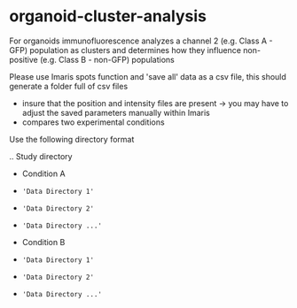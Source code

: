 # organoid-cluster-analysis
For organoids immunofluorescence analyzes a channel 2 (e.g. Class A - GFP) population as clusters and determines how they influence non-positive (e.g. Class B - non-GFP) populations

Please use Imaris spots function and 'save all' data as a csv file, this should generate a folder full of csv files
- insure that the position and intensity files are present -> you may have to adjust the saved parameters manually within Imaris
- compares two experimental conditions

Use the following directory format

.. Study directory
-   Condition A
-     'Data Directory 1'
-     'Data Directory 2'
-     'Data Directory ...'
-   Condition B
-     'Data Directory 1'
-     'Data Directory 2'
-     'Data Directory ...'
